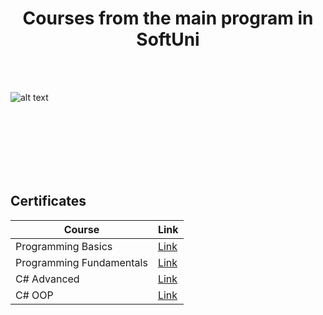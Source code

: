 <h1 align="center">Courses from the main program in SoftUni</h1>
<br></br>

![alt text](https://bulgaria.wordcamp.org/2020/files/2020/09/Softuni_logo_trasparent.png)
  
<br></br>
<br></br>
<br></br>
<article> 
<h2>Certificates</h2>
</article>

<table class="tg">
<thead>
  <tr>
    <th class="tg-0pky" align="center">Course</th>
    <th class="tg-0pky">Link</th>
  </tr>
</thead>
<tbody>
  <tr>
    <td class="tg-0pky">Programming Basics</td>
    <td class="tg-0pky"><a href="https://softuni.bg/certificates/details/85134/8657a393">Link</a></td>
  </tr>
  <tr>
    <td class="tg-0pky">Programming Fundamentals</td>
    <td class="tg-0pky"><a href="https://softuni.bg/certificates/certificates/converttoimage/96296?code=73faf4fd">Link</a></td>
  </tr>
  <tr>
    <td class="tg-0pky">C# Advanced</td>
    <td class="tg-0pky"><a href="https://softuni.bg/certificates/certificates/converttoimage/98089?code=ec575c54">Link</a></td>
  </tr>
  <tr>
    <td class="tg-0pky">C# OOP</td>
    <td class="tg-0pky"><a href="https://softuni.bg/images/certificates/certificate-bg.png">Link</a></td>
  </tr>
</tbody>
</table>

